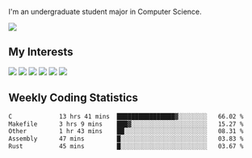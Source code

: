 I'm an undergraduate student major in Computer Science.

![](https://github-readme-stats.vercel.app/api?username=littzhch&theme=radical)

## My Interests

![](https://img.shields.io/badge/Python-3776AB?style=flat&labelColor=FFD43B&logoColor=3776AB&logo=python)
![](https://img.shields.io/badge/C-00599C?style=flat&labelColor=01427d&logoColor=6295cb&logo=c)
![](https://img.shields.io/badge/Rust-ffffff?style=flat&labelColor=ffffff&logoColor=000000&logo=rust)
![](https://img.shields.io/badge/LaTeX-008080?style=flat&labelColor=eeece5&logoColor=008080&logo=latex)
![](https://img.shields.io/badge/OpenGL-5487b2?style=flat&labelColor=ffffff&logoColor=5487b2&logo=opengl)
![](https://img.shields.io/badge/archlinux-1793d1?style=flat&labelColor=333333&logoColor=1793d1&logo=archlinux)

## Weekly Coding Statistics
<!--START_SECTION:waka-->

```txt
C             13 hrs 41 mins  ████████████████▓░░░░░░░░   66.02 %
Makefile      3 hrs 9 mins    ███▓░░░░░░░░░░░░░░░░░░░░░   15.27 %
Other         1 hr 43 mins    ██░░░░░░░░░░░░░░░░░░░░░░░   08.31 %
Assembly      47 mins         █░░░░░░░░░░░░░░░░░░░░░░░░   03.83 %
Rust          45 mins         █░░░░░░░░░░░░░░░░░░░░░░░░   03.67 %
```

<!--END_SECTION:waka-->
